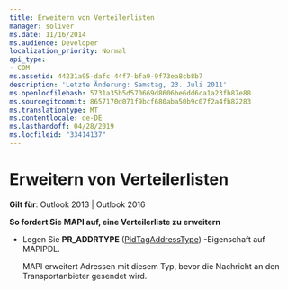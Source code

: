 ```yaml
---
title: Erweitern von Verteilerlisten
manager: soliver
ms.date: 11/16/2014
ms.audience: Developer
localization_priority: Normal
api_type:
- COM
ms.assetid: 44231a95-dafc-44f7-bfa9-9f73ea8cb8b7
description: 'Letzte Änderung: Samstag, 23. Juli 2011'
ms.openlocfilehash: 5731a35b5d570669d8606be6dd6ca1a23fb87e88
ms.sourcegitcommit: 8657170d071f9bcf680aba50b9c07f2a4fb82283
ms.translationtype: MT
ms.contentlocale: de-DE
ms.lasthandoff: 04/28/2019
ms.locfileid: "33414137"
---
```

# <a name="expanding-distribution-lists"></a>Erweitern von Verteilerlisten

  
  
**Gilt für**: Outlook 2013 | Outlook 2016 
  
 **So fordert Sie MAPI auf, eine Verteilerliste zu erweitern**
  
- Legen Sie **PR_ADDRTYPE** ([PidTagAddressType](pidtagaddresstype-canonical-property.md)) -Eigenschaft auf MAPIPDL.
    
    MAPI erweitert Adressen mit diesem Typ, bevor die Nachricht an den Transportanbieter gesendet wird.
    


